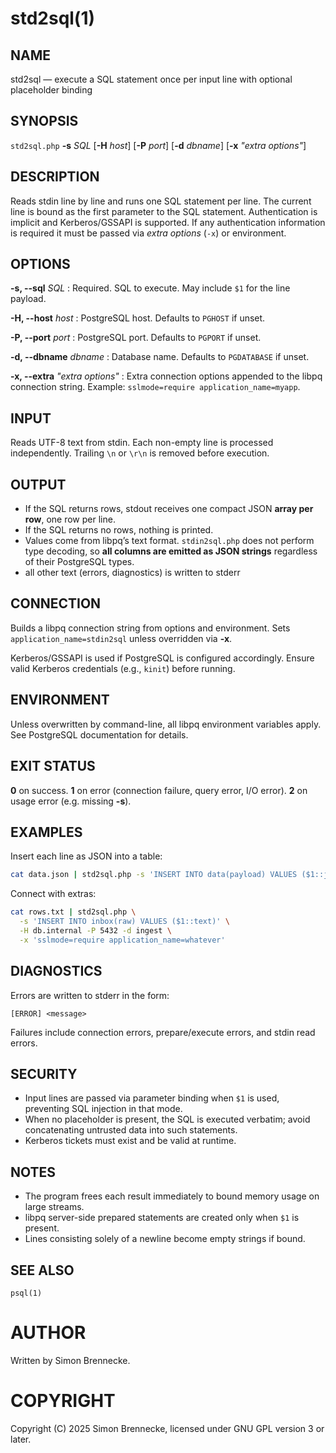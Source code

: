 # std2sql(1)

## NAME

std2sql — execute a SQL statement once per input line with optional placeholder binding

## SYNOPSIS

`std2sql.php` **-s** *SQL* [**-H** *host*] [**-P** *port*] [**-d** *dbname*] [**-x** *"extra options"*]

## DESCRIPTION

Reads stdin line by line and runs one SQL statement per line.
The current line is bound as the first parameter to the SQL statement.
Authentication is implicit and Kerberos/GSSAPI is supported.
If any authentication information is required it must be passed via *extra options* (`-x`) or environment.

## OPTIONS

**-s, --sql** *SQL*
: Required. SQL to execute. May include `$1` for the line payload.

**-H, --host** *host*
: PostgreSQL host. Defaults to `PGHOST` if unset.

**-P, --port** *port*
: PostgreSQL port. Defaults to `PGPORT` if unset.

**-d, --dbname** *dbname*
: Database name. Defaults to `PGDATABASE` if unset.

**-x, --extra** *"extra options"*
: Extra connection options appended to the libpq connection string. Example: `sslmode=require application_name=myapp`.

## INPUT

Reads UTF-8 text from stdin. Each non-empty line is processed independently.
Trailing `\n` or `\r\n` is removed before execution.

## OUTPUT

* If the SQL returns rows, stdout receives one compact JSON **array per row**, one row per line.
* If the SQL returns no rows, nothing is printed.
* Values come from libpq’s text format. `stdin2sql.php` does not perform type decoding, so **all columns are emitted as JSON strings** regardless of their PostgreSQL types.
* all other text (errors, diagnostics) is written to stderr

## CONNECTION

Builds a libpq connection string from options and environment.
Sets `application_name=stdin2sql` unless overridden via **-x**.

Kerberos/GSSAPI is used if PostgreSQL is configured accordingly. Ensure valid Kerberos credentials (e.g., `kinit`) before running.

## ENVIRONMENT

Unless overwritten by command-line, all libpq environment variables apply.
See PostgreSQL documentation for details.

## EXIT STATUS

**0** on success.
**1** on error (connection failure, query error, I/O error).
**2** on usage error (e.g. missing **-s**).

## EXAMPLES

Insert each line as JSON into a table:

```sh
cat data.json | std2sql.php -s 'INSERT INTO data(payload) VALUES ($1::jsonb)' -d logdb
```

Connect with extras:

```sh
cat rows.txt | std2sql.php \
  -s 'INSERT INTO inbox(raw) VALUES ($1::text)' \
  -H db.internal -P 5432 -d ingest \
  -x 'sslmode=require application_name=whatever'
```

## DIAGNOSTICS

Errors are written to stderr in the form:

```
[ERROR] <message>
```

Failures include connection errors, prepare/execute errors, and stdin read errors.

## SECURITY

* Input lines are passed via parameter binding when `$1` is used, preventing SQL injection in that mode.
* When no placeholder is present, the SQL is executed verbatim; avoid concatenating untrusted data into such statements.
* Kerberos tickets must exist and be valid at runtime.

## NOTES

* The program frees each result immediately to bound memory usage on large streams.
* libpq server-side prepared statements are created only when `$1` is present.
* Lines consisting solely of a newline become empty strings if bound.

## SEE ALSO

`psql(1)`

# AUTHOR

Written by Simon Brennecke.

# COPYRIGHT

Copyright (C) 2025 Simon Brennecke, licensed under GNU GPL version 3 or later.
